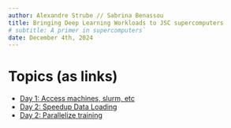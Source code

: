 ```yaml
---
author: Alexandre Strube // Sabrina Benassou
title: Bringing Deep Learning Workloads to JSC supercomputers
# subtitle: A primer in supercomputers`
date: December 4th, 2024
---
```


# Topics (as links)

- [Day 1: Access machines, slurm, etc](01-access-machines.html)
- [Day 2: Speedup Data Loading](02-speedup-data-loading.html)
- [Day 2: Parallelize training](03-parallelize-training.html)
